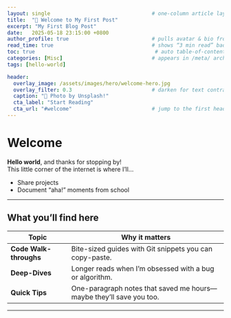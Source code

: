 ```yaml
---
layout: single                                 # one-column article layout
title:  "👋 Welcome to My First Post"
excerpt: "My First Blog Post"
date:   2025-05-18 23:15:00 +0800
author_profile: true                           # pulls avatar & bio from _data/authors.yml
read_time: true                                # shows “3 min read” badge
toc: true                                       # auto table-of-contents
categories: [Misc]                             # appears in /meta/ archive
tags: [hello-world]

header:
  overlay_image: /assets/images/hero/welcome-hero.jpg
  overlay_filter: 0.3                          # darken for text contrast
  caption: "📸 Photo by Unsplash!"
  cta_label: "Start Reading"
  cta_url: "#welcome"                          # jump to the first heading
---
```


# Welcome

**Hello world**, and thanks for stopping by!  
This little corner of the internet is where I’ll…

* Share projects
* Document “aha!” moments from school

---

## What you’ll find here

| Topic | Why it matters |
|-------|----------------|
| **Code Walk-throughs** | Bite-sized guides with Git snippets you can copy-paste. |
| **Deep-Dives**        | Longer reads when I’m obsessed with a bug or algorithm. |
| **Quick Tips**        | One-paragraph notes that saved me hours—maybe they’ll save you too. |

---